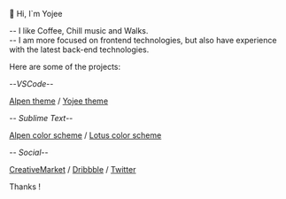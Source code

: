 
👋 Hi, I`m Yojee   
 
-- I like Coffee, Chill music and Walks.   
-- I am more focused on frontend technologies, but also have experience with the latest back-end technologies. 

Here are some of the projects:

--*VSCode*--   

[Alpen theme](https://marketplace.visualstudio.com/items?itemName=Yoko-Luxelego.alpen) / 
[Yojee theme](https://marketplace.visualstudio.com/items?itemName=Yoko-Luxelego.yojee)

-- *Sublime Text*--   

[Alpen color scheme](https://packagecontrol.io/packages/Alpen%20Color%20Scheme) / [Lotus color scheme](https://packagecontrol.io/packages/Lotus%20Color%20Scheme)

-- *Social*--   

[CreativeMarket](https://creativemarket.com/yojeero/) / [Dribbble](https://dribbble.com/yojeero/) / [Twitter](https://twitter.com/yojeero)

Thanks ! 
